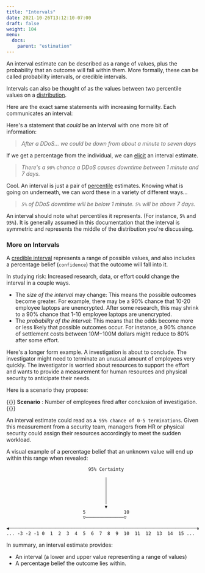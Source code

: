 ```yaml
---
title: "Intervals"
date: 2021-10-26T13:12:10-07:00
draft: false
weight: 104
menu:
  docs:
    parent: "estimation"
---
```


An interval estimate can be described as a range of values, plus the probability that an outcome will fall within them. More formally, these can be called probability intervals, or credible intervals.

Intervals can also be thought of as the values between two percentile values on a [distribution](/docs/estimation/distributions).

Here are the exact same statements with increasing formality. Each communicates an interval:

Here's a statement that _could_ be an interval with one more bit of information:
> _After a DDoS... we could be down from about a minute to seven days_

If we get a percentage from the individual, we can [elicit](/docs/estimation/expert-elicitation) an interval estimate.

> _There's a `90%` chance a DDoS causes downtime between 1 minute and 7 days._

Cool. An interval is just a pair of [percentile](/docs/estimation/percentiles) estimates. Knowing what is going on underneath, we can word these in a variety of different ways...

> _`5%` of DDoS downtime will be below 1 minute. `5%` will be above 7 days._

An interval should note what percentiles it represents. (For instance, `5%` and `95%`). It is generally assumed in this documentation that the interval is symmetric and represents the middle of the distribution you're discussing.

### More on Intervals

A [credible interval](https://en.wikipedia.org/wiki/Credible_interval)
represents a range of possible values, and also includes a percentage
belief (`confidence`) that the outcome will fall into it. 

In studying risk: Increased research, data, or effort could change the interval in a couple ways.

- The _size of the interval_ may change: This means the possible outcomes become greater. For example, there may be a 90% chance that 10-20 employee laptops are unencrypted. After some research, this may shrink to a 90% chance that 1-10 employee laptops are unencrypted. 
- The _probability of the interval_: This means that the odds become more or less likely that possible outcomes occur. For instance, a 90% chance of settlement costs between $10M-$100M dollars might reduce to 80% after some effort.

Here's a longer form example. A investigation is about to conclude. The investigator might need to terminate an unusual amount of employees very quickly. The investigator is worried about resources to support the effort and wants to provide a measurement for human resources and physical security to anticipate their needs. 

Here is a scenario they propose:

{{<alert>}}
**Scenario** : Number of employees fired after conclusion of investigation.
{{</alert>}}

An interval estimate could read as `A 95% chance of 0-5 terminations`. Given this measurement from a security team, managers from HR or physical security could assign their resources accordingly to meet the sudden workload.

A visual example of a percentage belief that an unknown value will end
up within this range when revealed:

``` none
                              95% Certainty

                                    │
                                    │
                                    │
                                    │
                                    │
                                    ▼
                            5              10
                            ▽──────────────▽

◀─────────────────────────────────────────────────────────────────────▶
... -3 -2 -1 0  1  2  3  4  5  6  7  8  9  10  11  12  13  14  15 ...
```

In summary, an interval estimate provides:

-   An interval (a lower and upper value representing a range of values)
-   A percentage belief the outcome lies within. 